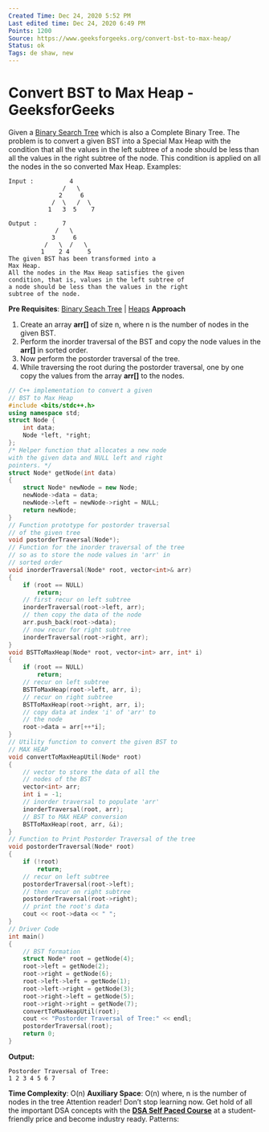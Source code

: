 ```yaml
---
Created Time: Dec 24, 2020 5:52 PM
Last edited time: Dec 24, 2020 6:49 PM
Points: 1200
Source: https://www.geeksforgeeks.org/convert-bst-to-max-heap/
Status: ok
Tags: de shaw, new
---
```


# Convert BST to Max Heap - GeeksforGeeks

Given a [Binary Search Tree](https://www.geeksforgeeks.org/binary-search-tree-data-structure/) which is also a Complete Binary Tree. The problem is to convert a given BST into a Special Max Heap with the condition that all the values in the left subtree of a node should be less than all the values in the right subtree of the node. This condition is applied on all the nodes in the so converted Max Heap.
Examples:
```
Input :          4
               /   \
              2     6
            /  \   /  \
           1   3  5    7  
 
Output :       7
             /   \
            3     6
          /   \  /   \
         1    2 4     5
The given BST has been transformed into a
Max Heap.
All the nodes in the Max Heap satisfies the given
condition, that is, values in the left subtree of
a node should be less than the values in the right
subtree of the node. 
```
**Pre Requisites**: [Binary Seach Tree](https://www.geeksforgeeks.org/binary-search-tree-data-structure/) | [Heaps](https://www.geeksforgeeks.org/heap-data-structure/)
**Approach**
 1. Create an array **arr[]** of size n, where n is the number of nodes in the given BST.
 2. Perform the inorder traversal of the BST and copy the node values in the **arr[]** in sorted
 order.
 3. Now perform the postorder traversal of the tree.
 4. While traversing the root during the postorder traversal, one by one copy the values from the array **arr[]** to the nodes.
```cpp
// C++ implementation to convert a given 
// BST to Max Heap 
#include <bits/stdc++.h> 
using namespace std; 
struct Node { 
	int data; 
	Node *left, *right; 
}; 
/* Helper function that allocates a new node 
with the given data and NULL left and right 
pointers. */
struct Node* getNode(int data) 
{ 
	struct Node* newNode = new Node; 
	newNode->data = data; 
	newNode->left = newNode->right = NULL; 
	return newNode; 
} 
// Function prototype for postorder traversal 
// of the given tree 
void postorderTraversal(Node*); 
// Function for the inorder traversal of the tree 
// so as to store the node values in 'arr' in 
// sorted order 
void inorderTraversal(Node* root, vector<int>& arr) 
{ 
	if (root == NULL) 
		return; 
	// first recur on left subtree 
	inorderTraversal(root->left, arr); 
	// then copy the data of the node 
	arr.push_back(root->data); 
	// now recur for right subtree 
	inorderTraversal(root->right, arr); 
} 
void BSTToMaxHeap(Node* root, vector<int> arr, int* i) 
{ 
	if (root == NULL) 
		return; 
	// recur on left subtree 
	BSTToMaxHeap(root->left, arr, i); 
	// recur on right subtree 
	BSTToMaxHeap(root->right, arr, i); 
	// copy data at index 'i' of 'arr' to 
	// the node 
	root->data = arr[++*i]; 
} 
// Utility function to convert the given BST to 
// MAX HEAP 
void convertToMaxHeapUtil(Node* root) 
{ 
	// vector to store the data of all the 
	// nodes of the BST 
	vector<int> arr; 
	int i = -1; 
	// inorder traversal to populate 'arr' 
	inorderTraversal(root, arr); 
	// BST to MAX HEAP conversion 
	BSTToMaxHeap(root, arr, &i); 
} 
// Function to Print Postorder Traversal of the tree 
void postorderTraversal(Node* root) 
{ 
	if (!root) 
		return; 
	// recur on left subtree 
	postorderTraversal(root->left); 
	// then recur on right subtree 
	postorderTraversal(root->right); 
	// print the root's data 
	cout << root->data << " "; 
} 
// Driver Code 
int main() 
{ 
	// BST formation 
	struct Node* root = getNode(4); 
	root->left = getNode(2); 
	root->right = getNode(6); 
	root->left->left = getNode(1); 
	root->left->right = getNode(3); 
	root->right->left = getNode(5); 
	root->right->right = getNode(7); 
	convertToMaxHeapUtil(root); 
	cout << "Postorder Traversal of Tree:" << endl; 
	postorderTraversal(root); 
	return 0; 
}
```
**Output:**
```
Postorder Traversal of Tree:
1 2 3 4 5 6 7 
```
**Time Complexity**: O(n)
**Auxiliary Space**: O(n)
 where, n is the number of nodes in the tree
Attention reader! Don’t stop learning now. Get hold of all the important DSA concepts with the **[DSA Self Paced Course](https://practice.geeksforgeeks.org/courses/dsa-self-paced?utm_source=geeksforgeeks&utm_medium=article&utm_campaign=gfg_article_dsa_content_bottom)** at a student-friendly price and become industry ready.
Patterns: 